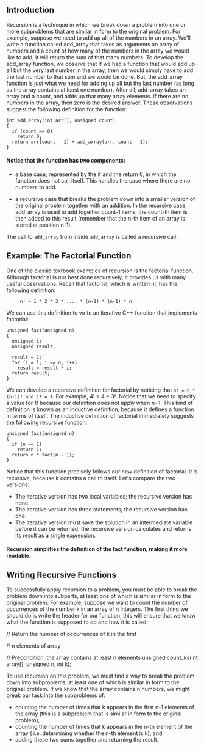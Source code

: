 ## Introduction
Recursion is a technique in which we break down a problem into one or more subproblems that are similar in form to the original problem. For example, suppose we need to add up all of the numbers in an array. We'll write a function called add_array that takes as arguments an array of numbers and a count of how many of the numbers in the array we would like to add; it will return the sum of that many numbers.
To develop the add_array function, we observe that if we had a function that would add up all but the very last number in the array, then we would simply have to add the last number to that sum and we would be done. But, the add_array function is just what we need for adding up all but the last number (as long as the array contains at least one number). After all, add_array takes an array and a count, and adds up that many array elements. If there are no numbers in the array, then zero is the desired answer. These observations suggest the following definition for the function:

```
int add_array(int arr[], unsigned count)
{
  if (count == 0)
    return 0;
  return arr[count - 1] + add_array(arr, count - 1);
}
```

#### Notice that the function has two components:

* a base case, represented by the if and the return 0, in which the function does not call itself. This handles the case where there are no numbers to add.

* a recursive case that breaks the problem down into a smaller version of the original problem together with an addition. In the recursive case, add_array is used to add together count-1 items; the count-th item is then added to this result (remember that the n-th item of an array is stored at position n-1).

The call to ```add_array``` from inside ```add_array``` is called a recursive call.

## Example: The Factorial Function

One of the classic textbook examples of recursion is the factorial function. Although factorial is not best done recursively, it provides us with many useful observations.
Recall that factorial, which is written n!, has the following definition:

         n! = 1 * 2 * 3 * .... * (n-2) * (n-1) * n

We can use this definition to write an iterative C++ function that implements factorial:

```
unsigned fact(unsigned n)
{
  unsigned i;
  unsigned result;

  result = 1;
  for (i = 1; i <= n; i++)
    result = result * i;
  return result;
}
```

We can develop a recursive definition for factorial by noticing that ```n! = n * (n-1)! and 1! = 1```. For example, 4! = 4 * 3!. Notice that we need to specify a value for 1! because our definition does not apply when n=1. This kind of definition is known as an inductive definition, because it defines a function in terms of itself.
The inductive definition of factorial immediately suggests the following recursive function:
```
unsigned fact(unsigned n)
{
  if (n == 1)
    return 1;
  return n * fact(n - 1);
}
```
Notice that this function precisely follows our new definition of factorial. It is recursive, because it contains a call to itself.
Let's compare the two versions:
* The iterative version has two local variables; the recursive version has none.
* The iterative version has three statements; the recursive version has one.
* The iterative version must save the solution in an intermediate variable before it can be returned; the recursive version calculates and returns its result as a single expression.

#### Recursion simplifies the definition of the fact function, making it more readable.


## Writing Recursive Functions

To successfully apply recursion to a problem, you must be able to break the problem down into subparts, at least one of which is similar in form to the original problem. For example, suppose we want to count the number of occurrences of the number k in an array of n integers. The first thing we should do is write the header for our function; this will ensure that we know what the function is supposed to do and how it is called:

// Return the number of occurrences of k in the first

// n elements of array

// Precondition: the array contains at least n elements unsigned count_ks(int array[], unsigned n, int k);


To use recursion on this problem, we must find a way to break the problem down into subproblems, at least one of which is similar in form to the original problem. If we know that the array contains n numbers, we might break our task into the subproblems of:

* counting the number of times that k appears in the first n-1 elements of the array (this is a subproblem that is similar in form to the original problem);
* counting the number of times that k appears in the n-th element of the array ( i.e. determining whether the n-th element is k); and
* adding these two sums together and returning the result.


